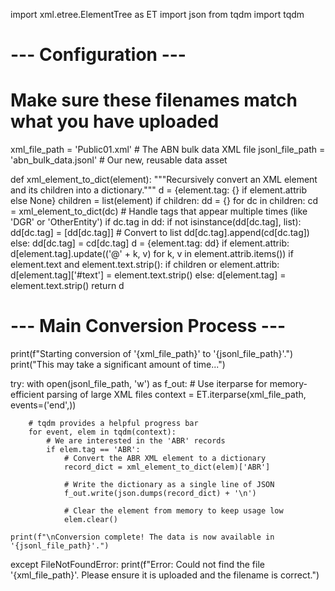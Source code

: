import xml.etree.ElementTree as ET
import json
from tqdm import tqdm

# --- Configuration ---
# Make sure these filenames match what you have uploaded
xml_file_path = 'Public01.xml'  # The ABN bulk data XML file
jsonl_file_path = 'abn_bulk_data.jsonl' # Our new, reusable data asset

def xml_element_to_dict(element):
    """Recursively convert an XML element and its children into a dictionary."""
    d = {element.tag: {} if element.attrib else None}
    children = list(element)
    if children:
        dd = {}
        for dc in children:
            cd = xml_element_to_dict(dc)
            # Handle tags that appear multiple times (like 'DGR' or 'OtherEntity')
            if dc.tag in dd:
                if not isinstance(dd[dc.tag], list):
                    dd[dc.tag] = [dd[dc.tag]] # Convert to list
                dd[dc.tag].append(cd[dc.tag])
            else:
                dd[dc.tag] = cd[dc.tag]
        d = {element.tag: dd}
    if element.attrib:
        d[element.tag].update(('@' + k, v) for k, v in element.attrib.items())
    if element.text and element.text.strip():
        if children or element.attrib:
            d[element.tag]['#text'] = element.text.strip()
        else:
            d[element.tag] = element.text.strip()
    return d


# --- Main Conversion Process ---
print(f"Starting conversion of '{xml_file_path}' to '{jsonl_file_path}'.")
print("This may take a significant amount of time...")

try:
    with open(jsonl_file_path, 'w') as f_out:
        # Use iterparse for memory-efficient parsing of large XML files
        context = ET.iterparse(xml_file_path, events=('end',))
        
        # tqdm provides a helpful progress bar
        for event, elem in tqdm(context):
            # We are interested in the 'ABR' records
            if elem.tag == 'ABR':
                # Convert the ABR XML element to a dictionary
                record_dict = xml_element_to_dict(elem)['ABR']
                
                # Write the dictionary as a single line of JSON
                f_out.write(json.dumps(record_dict) + '\n')
                
                # Clear the element from memory to keep usage low
                elem.clear()

    print(f"\nConversion complete! The data is now available in '{jsonl_file_path}'.")

except FileNotFoundError:
    print(f"Error: Could not find the file '{xml_file_path}'. Please ensure it is uploaded and the filename is correct.")
